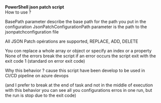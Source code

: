 **PowerShell json patch script**  
How to use ? 

BasePath parameter describe the base path for the path you put in the configuration 
JsonPatchConfigurationPath parameter is the path to the jsonpatchconfiguration file 

All JSON Patch opérations are supported, REPLACE, ADD, DELETE 

You con replace a whole array or object or specify an index or a property 
None of the errors break the script if an error occurs the script exit with the exit code 1 (standard on error exit code)

Why this behavior ? cause this script have been develop to be used in CI/CD pipeline on azure devops 

(and I prefer to break at the end of task and not in the middle of execution with this behavior you can see all you configurations erros in one run, but the run is stop due to the exit code)
